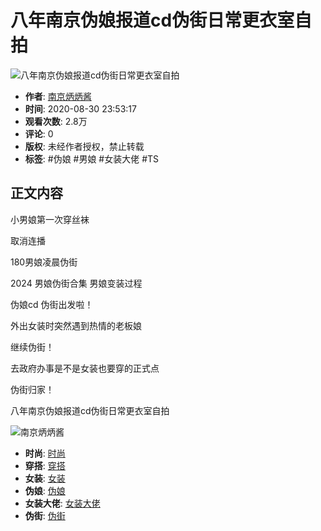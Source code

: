 # 八年南京伪娘报道cd伪街日常更衣室自拍

![八年南京伪娘报道cd伪街日常更衣室自拍](//i2.hdslb.com/bfs/archive/53fe0251c66cfa83eaf3ba1ec4d73cd10e016693.jpg@518w_290h_1c_!web-video-share-cover.webp)

- **作者**: [南京炳炳酱](//space.bilibili.com/457071313)
- **时间**: 2020-08-30 23:53:17
- **观看次数**: 2.8万
- **评论**: 0
- **版权**: 未经作者授权，禁止转载
- **标签**: #伪娘 #男娘 #女装大佬 #TS

## 正文内容

小男娘第一次穿丝袜

取消连播

180男娘凌晨伪街

2024 男娘伪街合集 男娘变装过程 

伪娘cd 伪街出发啦！

外出女装时突然遇到热情的老板娘

继续伪街！

去政府办事是不是女装也要穿的正式点

伪街归家！

八年南京伪娘报道cd伪街日常更衣室自拍

![南京炳炳酱](//i1.hdslb.com/bfs/face/e85cf73e3ab3bd68e49b95215102b57988cae481.jpg@96w.webp)

- **时尚**: [时尚](//www.bilibili.com/v/fashion)
- **穿搭**: [穿搭](//www.bilibili.com/v/fashion/clothing)
- **女装**: [女装](//search.bilibili.com/all?keyword=%E5%A5%B3%E8%A3%85&from_source=video_tag)
- **伪娘**: [伪娘](//search.bilibili.com/all?keyword=%E4%BC%AA%E5%A8%98&from_source=video_tag)
- **女装大佬**: [女装大佬](//search.bilibili.com/all?keyword=%E5%A5%B3%E8%A3%85%E5%A4%A7%E4%BD%AC&from_source=video_tag)
- **伪街**: [伪街](//search.bilibili.com/all?keyword=%E4%BC%AA%E8%A1%97&from_source=video_tag)